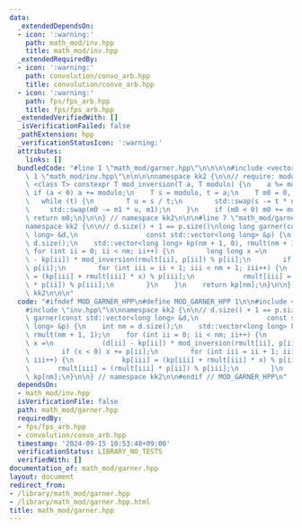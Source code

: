 ```yaml
---
data:
  _extendedDependsOn:
  - icon: ':warning:'
    path: math_mod/inv.hpp
    title: math_mod/inv.hpp
  _extendedRequiredBy:
  - icon: ':warning:'
    path: convolution/convo_arb.hpp
    title: convolution/convo_arb.hpp
  - icon: ':warning:'
    path: fps/fps_arb.hpp
    title: fps/fps_arb.hpp
  _extendedVerifiedWith: []
  _isVerificationFailed: false
  _pathExtension: hpp
  _verificationStatusIcon: ':warning:'
  attributes:
    links: []
  bundledCode: "#line 1 \"math_mod/garner.hpp\"\n\n\n\n#include <vector>\n\n#line\
    \ 1 \"math_mod/inv.hpp\"\n\n\n\nnamespace kk2 {\n\n// require: modulo >= 1\ntemplate\
    \ <class T> constexpr T mod_inversion(T a, T modulo) {\n    a %= modulo;\n   \
    \ if (a < 0) a += modulo;\n    T s = modulo, t = a;\n    T m0 = 0, m1 = 1;\n \
    \   while (t) {\n        T u = s / t;\n        std::swap(s -= t * u, t);\n   \
    \     std::swap(m0 -= m1 * u, m1);\n    }\n    if (m0 < 0) m0 += modulo;\n   \
    \ return m0;\n}\n\n} // namespace kk2\n\n\n#line 7 \"math_mod/garner.hpp\"\n\n\
    namespace kk2 {\n\n// d.size() + 1 == p.size()\nlong long garner(const std::vector<long\
    \ long> &d,\n                 const std::vector<long long> &p) {\n    int nm =\
    \ d.size();\n    std::vector<long long> kp(nm + 1, 0), rmult(nm + 1, 1);\n   \
    \ for (int ii = 0; ii < nm; ii++) {\n        long long x =\n            (d[ii]\
    \ - kp[ii]) * mod_inversion(rmult[ii], p[ii]) % p[ii];\n        if (x < 0) x +=\
    \ p[ii];\n        for (int iii = ii + 1; iii < nm + 1; iii++) {\n            kp[iii]\
    \ = (kp[iii] + rmult[iii] * x) % p[iii];\n            rmult[iii] = (rmult[iii]\
    \ * p[ii]) % p[iii];\n        }\n    }\n    return kp[nm];\n}\n\n} // namespace\
    \ kk2\n\n\n"
  code: "#ifndef MOD_GARNER_HPP\n#define MOD_GARNER_HPP 1\n\n#include <vector>\n\n\
    #include \"inv.hpp\"\n\nnamespace kk2 {\n\n// d.size() + 1 == p.size()\nlong long\
    \ garner(const std::vector<long long> &d,\n                 const std::vector<long\
    \ long> &p) {\n    int nm = d.size();\n    std::vector<long long> kp(nm + 1, 0),\
    \ rmult(nm + 1, 1);\n    for (int ii = 0; ii < nm; ii++) {\n        long long\
    \ x =\n            (d[ii] - kp[ii]) * mod_inversion(rmult[ii], p[ii]) % p[ii];\n\
    \        if (x < 0) x += p[ii];\n        for (int iii = ii + 1; iii < nm + 1;\
    \ iii++) {\n            kp[iii] = (kp[iii] + rmult[iii] * x) % p[iii];\n     \
    \       rmult[iii] = (rmult[iii] * p[ii]) % p[iii];\n        }\n    }\n    return\
    \ kp[nm];\n}\n\n} // namespace kk2\n\n#endif // MOD_GARNER_HPP\n"
  dependsOn:
  - math_mod/inv.hpp
  isVerificationFile: false
  path: math_mod/garner.hpp
  requiredBy:
  - fps/fps_arb.hpp
  - convolution/convo_arb.hpp
  timestamp: '2024-09-15 10:53:48+09:00'
  verificationStatus: LIBRARY_NO_TESTS
  verifiedWith: []
documentation_of: math_mod/garner.hpp
layout: document
redirect_from:
- /library/math_mod/garner.hpp
- /library/math_mod/garner.hpp.html
title: math_mod/garner.hpp
---
```

